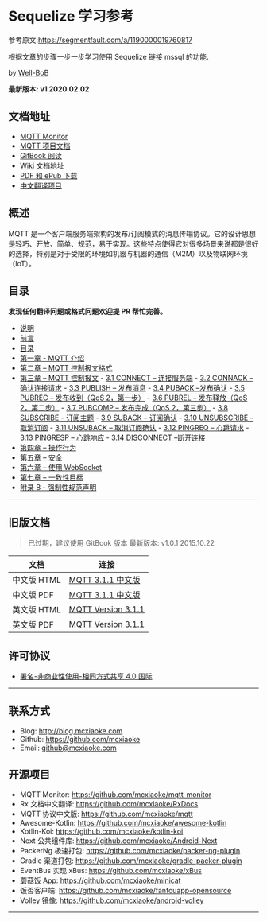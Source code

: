 # Sequelize 学习参考

参考原文:https://segmentfault.com/a/1190000019760817

根据文章的步骤一步一步学习使用 Sequelize 链接 mssql 的功能.

by [Well-BoB](http://www.sispower.com)

**最新版本: v1 2020.02.02**

## 文档地址

- [MQTT Monitor](https://github.com/mcxiaoke/mqtt-monitor/)
- [MQTT 项目文档](https://blog.mcxiaoke.com/mqtt/)
- [GitBook 阅读](https://mcxiaoke.gitbook.io/mqtt/)
- [Wiki 文档地址](https://github.com/mcxiaoke/mqtt/wiki)
- [PDF 和 ePub 下载](https://www.gitbook.com/book/mcxiaoke/mqtt-cn/details)
- [中文翻译项目](https://github.com/mcxiaoke/mqtt)

## 概述

MQTT 是一个客户端服务端架构的发布/订阅模式的消息传输协议。它的设计思想是轻巧、开放、简单、规范，易于实现。这些特点使得它对很多场景来说都是很好的选择，特别是对于受限的环境如机器与机器的通信（M2M）以及物联网环境（IoT）。

## 目录

**发现任何翻译问题或格式问题欢迎提 PR 帮忙完善。**

- [说明](README.md)
- [前言](mqtt/00-Preface.md)
- [目录](mqtt/00-Contents.md)
- [第一章 - MQTT 介绍](mqtt/01-Introduction.md)
- [第二章 – MQTT 控制报文格式](mqtt/02-ControlPacketFormat.md)
- [第三章 – MQTT 控制报文](mqtt/03-ControlPackets.md) - [3.1 CONNECT – 连接服务端](mqtt/0301-CONNECT.md) - [3.2 CONNACK – 确认连接请求](mqtt/0302-CONNACK.md) - [3.3 PUBLISH – 发布消息](mqtt/0303-PUBLISH.md) - [3.4 PUBACK –发布确认](mqtt/0304-PUBACK.md) - [3.5 PUBREC – 发布收到（QoS 2，第一步）](mqtt/0305-PUBREC.md) - [3.6 PUBREL – 发布释放（QoS 2，第二步）](mqtt/0306-PUBREL.md) - [3.7 PUBCOMP – 发布完成（QoS 2，第三步）](mqtt/0307-PUBCOMP.md) - [3.8 SUBSCRIBE - 订阅主题](mqtt/0308-SUBSCRIBE.md) - [3.9 SUBACK – 订阅确认](mqtt/0309-SUBACK.md) - [3.10 UNSUBSCRIBE –取消订阅](mqtt/0310-UNSUBSCRIBE.md) - [3.11 UNSUBACK – 取消订阅确认](mqtt/0311-UNSUBACK.md) - [3.12 PINGREQ – 心跳请求](mqtt/0312-PINGREQ.md) - [3.13 PINGRESP – 心跳响应](mqtt/0313-PINGRESP.md) - [3.14 DISCONNECT –断开连接](mqtt/0314-DISCONNECT.md)
- [第四章 – 操作行为](mqtt/04-OperationalBehavior.md)
- [第五章 – 安全](mqtt/05-Security.md)
- [第六章 – 使用 WebSocket](mqtt/06-WebSocket.md)
- [第七章 – 一致性目标](mqtt/07-Conformance.md)
- [附录 B - 强制性规范声明](mqtt/08-AppendixB.md)

---

## 旧版文档

> 已过期，建议使用 GitBook 版本
> 最新版本: v1.0.1 2015.10.22

| 文档        | 连接                                                                               |
| ----------- | ---------------------------------------------------------------------------------- |
| 中文版 HTML | [MQTT 3.1.1 中文版](http://mcxiaoke.github.io/mqtt/protocol/MQTT-3.1.1-CN.html)    |
| 中文版 PDF  | [MQTT 3.1.1 中文版](http://mcxiaoke.github.io/mqtt/protocol/MQTT-3.1.1-CN.pdf)     |
| 英文版 HTML | [MQTT Version 3.1.1](http://docs.oasis-open.org/mqtt/mqtt/v3.1.1/mqtt-v3.1.1.html) |
| 英文版 PDF  | [MQTT Version 3.1.1](http://docs.oasis-open.org/mqtt/mqtt/v3.1.1/mqtt-v3.1.1.pdf)  |

## 许可协议

- [署名-非商业性使用-相同方式共享 4.0 国际](https://creativecommons.org/licenses/by-nc-sa/4.0/legalcode.zh-Hans)

---

## 联系方式

- Blog: <http://blog.mcxiaoke.com>
- Github: <https://github.com/mcxiaoke>
- Email: [github@mcxiaoke.com](mailto:github#mcxiaoke.com)

## 开源项目

- MQTT Monitor: <https://github.com/mcxiaoke/mqtt-monitor>
- Rx 文档中文翻译: <https://github.com/mcxiaoke/RxDocs>
- MQTT 协议中文版: <https://github.com/mcxiaoke/mqtt>
- Awesome-Kotlin: <https://github.com/mcxiaoke/awesome-kotlin>
- Kotlin-Koi: <https://github.com/mcxiaoke/kotlin-koi>
- Next 公共组件库: <https://github.com/mcxiaoke/Android-Next>
- PackerNg 极速打包: <https://github.com/mcxiaoke/packer-ng-plugin>
- Gradle 渠道打包: <https://github.com/mcxiaoke/gradle-packer-plugin>
- EventBus 实现 xBus: <https://github.com/mcxiaoke/xBus>
- 蘑菇饭 App: <https://github.com/mcxiaoke/minicat>
- 饭否客户端: <https://github.com/mcxiaoke/fanfouapp-opensource>
- Volley 镜像: <https://github.com/mcxiaoke/android-volley>

---
